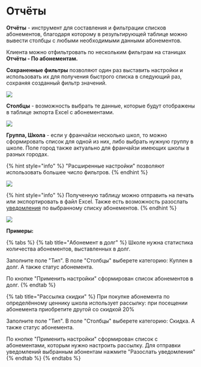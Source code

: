 # Отчёты

**Отчёты** - инструмент для составления и фильтрации списков абонементов, благодаря которому в результирующей таблице можно вывести столбцы с любыми необходимыми данными абонементов.&#x20;

Клиента можно отфильтровать по нескольким фильтрам на станицах **Отчёты - По абонементам.**

**Сохраненные фильтры** позволяют один раз выставить настройки и использовать их для получения быстрого списка в следующий раз, сохраняя созданный фильтр значений.

![](../.gitbook/assets/Screenshot\_321.png)

**Столбцы** - возможность выбрать те данные, которые будут отображены в таблице экпорта Excel с абонементами.

![](../.gitbook/assets/Screenshot\_328.png)

**Группа, Школа** - если у франчайзи несколько школ, то можно сформировать список для одной из них, либо выбрать нужную группу в школе. Поле город также актуально для франчайзи имеющих школы в разных городах.

{% hint style="info" %}
"Расширенные настройки"  позволяют использовать большее число фильтров.
{% endhint %}

![](../.gitbook/assets/Screenshot\_329.png)

{% hint style="info" %}
Полученную таблицу можно отправить на печать или экспортировать в файл Excel. Также есть возможность разослать [уведомления](../nachalo-raboty/shkola/uvedomleniya.md) по выбранному списку абонементов.
{% endhint %}

![](../.gitbook/assets/Screenshot\_330.png)

**Примеры:**

{% tabs %}
{% tab title="Абонемент в долг" %}
Школе нужна статистика количества абонементов, выставленных в долг.&#x20;

Заполните поле "Тип". В поле "Столбцы" выберете категорию: Куплен в долг. А также статус абонемента.

По кнопке  "Применить настройки" сформирован список абонементов в долг.
{% endtab %}

{% tab title="Рассылка скидки" %}
При покупке абонемента по определённому ценнику школа использует рассылку: при посещении абонемента приобретите другой со скидкой 20%

Заполните поле "Тип". В поле "Столбцы" выберете категорию: Скидка. А также статус абонемента.

По кнопке  "Применить настройки" сформирован список с абонементами, которым нужно настроить рассылку. Для отправки уведомлений выбранным абонентам нажмите "Разослать уведомления"
{% endtab %}
{% endtabs %}

&#x20;
